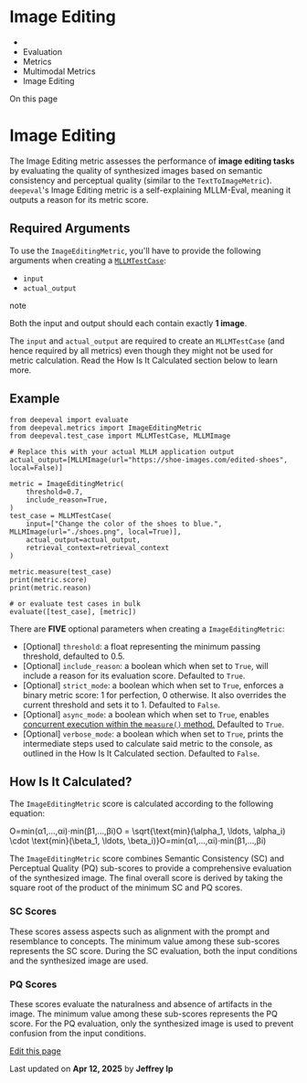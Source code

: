 # Image Editing

  * [](/)
  * Evaluation
  * Metrics
  * Multimodal Metrics
  * Image Editing

On this page

# Image Editing

The Image Editing metric assesses the performance of **image editing tasks** by evaluating the quality of synthesized images based on semantic consistency and perceptual quality (similar to the `TextToImageMetric`). `deepeval`'s Image Editing metric is a self-explaining MLLM-Eval, meaning it outputs a reason for its metric score.

## Required Arguments​

To use the `ImageEditingMetric`, you'll have to provide the following arguments when creating a [`MLLMTestCase`](/docs/evaluation-test-cases#mllm-test-case):

  * `input`
  * `actual_output`

note

Both the input and output should each contain exactly **1 image**.

The `input` and `actual_output` are required to create an `MLLMTestCase` (and hence required by all metrics) even though they might not be used for metric calculation. Read the How Is It Calculated section below to learn more.

## Example​
    
    
    from deepeval import evaluate  
    from deepeval.metrics import ImageEditingMetric  
    from deepeval.test_case import MLLMTestCase, MLLMImage  
      
    # Replace this with your actual MLLM application output  
    actual_output=[MLLMImage(url="https://shoe-images.com/edited-shoes", local=False)]  
      
    metric = ImageEditingMetric(  
        threshold=0.7,  
        include_reason=True,  
    )  
    test_case = MLLMTestCase(  
        input=["Change the color of the shoes to blue.", MLLMImage(url="./shoes.png", local=True)],  
        actual_output=actual_output,  
        retrieval_context=retrieval_context  
    )  
      
    metric.measure(test_case)  
    print(metric.score)  
    print(metric.reason)  
      
    # or evaluate test cases in bulk  
    evaluate([test_case], [metric])  
    

There are **FIVE** optional parameters when creating a `ImageEditingMetric`:

  * [Optional] `threshold`: a float representing the minimum passing threshold, defaulted to 0.5.
  * [Optional] `include_reason`: a boolean which when set to `True`, will include a reason for its evaluation score. Defaulted to `True`.
  * [Optional] `strict_mode`: a boolean which when set to `True`, enforces a binary metric score: 1 for perfection, 0 otherwise. It also overrides the current threshold and sets it to 1. Defaulted to `False`.
  * [Optional] `async_mode`: a boolean which when set to `True`, enables [concurrent execution within the `measure()` method.](/docs/metrics-introduction#measuring-metrics-in-async) Defaulted to `True`.
  * [Optional] `verbose_mode`: a boolean which when set to `True`, prints the intermediate steps used to calculate said metric to the console, as outlined in the How Is It Calculated section. Defaulted to `False`.

## How Is It Calculated?​

The `ImageEditingMetric` score is calculated according to the following equation:

O=min(α1,…,αi)⋅min(β1,…,βi)O = \sqrt{\text{min}(\alpha_1, \ldots, \alpha_i) \cdot \text{min}(\beta_1, \ldots, \beta_i)}O=min(α1​,…,αi​)⋅min(β1​,…,βi​)​

The `ImageEditingMetric` score combines Semantic Consistency (SC) and Perceptual Quality (PQ) sub-scores to provide a comprehensive evaluation of the synthesized image. The final overall score is derived by taking the square root of the product of the minimum SC and PQ scores.

### SC Scores​

These scores assess aspects such as alignment with the prompt and resemblance to concepts. The minimum value among these sub-scores represents the SC score. During the SC evaluation, both the input conditions and the synthesized image are used.

### PQ Scores​

These scores evaluate the naturalness and absence of artifacts in the image. The minimum value among these sub-scores represents the PQ score. For the PQ evaluation, only the synthesized image is used to prevent confusion from the input conditions.

[Edit this page](https://github.com/confident-ai/deepeval/edit/main/docs/docs/multimodal-metrics-image-editing.mdx)

Last updated on **Apr 12, 2025** by **Jeffrey Ip**
